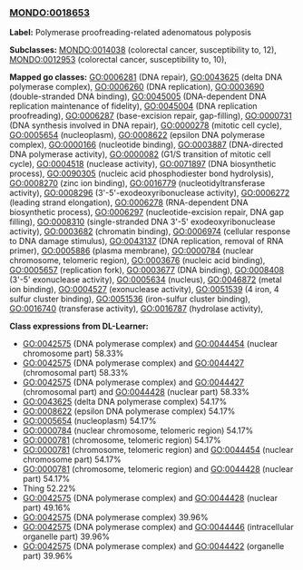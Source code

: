 
### [MONDO:0018653](http://purl.obolibrary.org/obo/MONDO_0018653)
**Label:** Polymerase proofreading-related adenomatous polyposis

**Subclasses:** [MONDO:0014038](http://purl.obolibrary.org/obo/MONDO_0014038) (colorectal cancer, susceptibility to, 12), [MONDO:0012953](http://purl.obolibrary.org/obo/MONDO_0012953) (colorectal cancer, susceptibility to, 10), 

**Mapped go classes:** [GO:0006281](http://purl.obolibrary.org/obo/GO_0006281) (DNA repair), [GO:0043625](http://purl.obolibrary.org/obo/GO_0043625) (delta DNA polymerase complex), [GO:0006260](http://purl.obolibrary.org/obo/GO_0006260) (DNA replication), [GO:0003690](http://purl.obolibrary.org/obo/GO_0003690) (double-stranded DNA binding), [GO:0045005](http://purl.obolibrary.org/obo/GO_0045005) (DNA-dependent DNA replication maintenance of fidelity), [GO:0045004](http://purl.obolibrary.org/obo/GO_0045004) (DNA replication proofreading), [GO:0006287](http://purl.obolibrary.org/obo/GO_0006287) (base-excision repair, gap-filling), [GO:0000731](http://purl.obolibrary.org/obo/GO_0000731) (DNA synthesis involved in DNA repair), [GO:0000278](http://purl.obolibrary.org/obo/GO_0000278) (mitotic cell cycle), [GO:0005654](http://purl.obolibrary.org/obo/GO_0005654) (nucleoplasm), [GO:0008622](http://purl.obolibrary.org/obo/GO_0008622) (epsilon DNA polymerase complex), [GO:0000166](http://purl.obolibrary.org/obo/GO_0000166) (nucleotide binding), [GO:0003887](http://purl.obolibrary.org/obo/GO_0003887) (DNA-directed DNA polymerase activity), [GO:0000082](http://purl.obolibrary.org/obo/GO_0000082) (G1/S transition of mitotic cell cycle), [GO:0004518](http://purl.obolibrary.org/obo/GO_0004518) (nuclease activity), [GO:0071897](http://purl.obolibrary.org/obo/GO_0071897) (DNA biosynthetic process), [GO:0090305](http://purl.obolibrary.org/obo/GO_0090305) (nucleic acid phosphodiester bond hydrolysis), [GO:0008270](http://purl.obolibrary.org/obo/GO_0008270) (zinc ion binding), [GO:0016779](http://purl.obolibrary.org/obo/GO_0016779) (nucleotidyltransferase activity), [GO:0008296](http://purl.obolibrary.org/obo/GO_0008296) (3'-5'-exodeoxyribonuclease activity), [GO:0006272](http://purl.obolibrary.org/obo/GO_0006272) (leading strand elongation), [GO:0006278](http://purl.obolibrary.org/obo/GO_0006278) (RNA-dependent DNA biosynthetic process), [GO:0006297](http://purl.obolibrary.org/obo/GO_0006297) (nucleotide-excision repair, DNA gap filling), [GO:0008310](http://purl.obolibrary.org/obo/GO_0008310) (single-stranded DNA 3'-5' exodeoxyribonuclease activity), [GO:0003682](http://purl.obolibrary.org/obo/GO_0003682) (chromatin binding), [GO:0006974](http://purl.obolibrary.org/obo/GO_0006974) (cellular response to DNA damage stimulus), [GO:0043137](http://purl.obolibrary.org/obo/GO_0043137) (DNA replication, removal of RNA primer), [GO:0005886](http://purl.obolibrary.org/obo/GO_0005886) (plasma membrane), [GO:0000784](http://purl.obolibrary.org/obo/GO_0000784) (nuclear chromosome, telomeric region), [GO:0003676](http://purl.obolibrary.org/obo/GO_0003676) (nucleic acid binding), [GO:0005657](http://purl.obolibrary.org/obo/GO_0005657) (replication fork), [GO:0003677](http://purl.obolibrary.org/obo/GO_0003677) (DNA binding), [GO:0008408](http://purl.obolibrary.org/obo/GO_0008408) (3'-5' exonuclease activity), [GO:0005634](http://purl.obolibrary.org/obo/GO_0005634) (nucleus), [GO:0046872](http://purl.obolibrary.org/obo/GO_0046872) (metal ion binding), [GO:0004527](http://purl.obolibrary.org/obo/GO_0004527) (exonuclease activity), [GO:0051539](http://purl.obolibrary.org/obo/GO_0051539) (4 iron, 4 sulfur cluster binding), [GO:0051536](http://purl.obolibrary.org/obo/GO_0051536) (iron-sulfur cluster binding), [GO:0016740](http://purl.obolibrary.org/obo/GO_0016740) (transferase activity), [GO:0016787](http://purl.obolibrary.org/obo/GO_0016787) (hydrolase activity), 

**Class expressions from DL-Learner:**

- [GO:0042575](http://purl.obolibrary.org/obo/GO_0042575) (DNA polymerase complex) and [GO:0044454](http://purl.obolibrary.org/obo/GO_0044454) (nuclear chromosome part) 58.33%
- [GO:0042575](http://purl.obolibrary.org/obo/GO_0042575) (DNA polymerase complex) and [GO:0044427](http://purl.obolibrary.org/obo/GO_0044427) (chromosomal part) 58.33%
- [GO:0042575](http://purl.obolibrary.org/obo/GO_0042575) (DNA polymerase complex) and [GO:0044427](http://purl.obolibrary.org/obo/GO_0044427) (chromosomal part) and [GO:0044428](http://purl.obolibrary.org/obo/GO_0044428) (nuclear part) 58.33%
- [GO:0043625](http://purl.obolibrary.org/obo/GO_0043625) (delta DNA polymerase complex) 54.17%
- [GO:0008622](http://purl.obolibrary.org/obo/GO_0008622) (epsilon DNA polymerase complex) 54.17%
- [GO:0005654](http://purl.obolibrary.org/obo/GO_0005654) (nucleoplasm) 54.17%
- [GO:0000784](http://purl.obolibrary.org/obo/GO_0000784) (nuclear chromosome, telomeric region) 54.17%
- [GO:0000781](http://purl.obolibrary.org/obo/GO_0000781) (chromosome, telomeric region) 54.17%
- [GO:0000781](http://purl.obolibrary.org/obo/GO_0000781) (chromosome, telomeric region) and [GO:0044454](http://purl.obolibrary.org/obo/GO_0044454) (nuclear chromosome part) 54.17%
- [GO:0000781](http://purl.obolibrary.org/obo/GO_0000781) (chromosome, telomeric region) and [GO:0044428](http://purl.obolibrary.org/obo/GO_0044428) (nuclear part) 54.17%
- Thing 52.22%
- [GO:0042575](http://purl.obolibrary.org/obo/GO_0042575) (DNA polymerase complex) and [GO:0044428](http://purl.obolibrary.org/obo/GO_0044428) (nuclear part) 49.16%
- [GO:0042575](http://purl.obolibrary.org/obo/GO_0042575) (DNA polymerase complex) 39.96%
- [GO:0042575](http://purl.obolibrary.org/obo/GO_0042575) (DNA polymerase complex) and [GO:0044446](http://purl.obolibrary.org/obo/GO_0044446) (intracellular organelle part) 39.96%
- [GO:0042575](http://purl.obolibrary.org/obo/GO_0042575) (DNA polymerase complex) and [GO:0044422](http://purl.obolibrary.org/obo/GO_0044422) (organelle part) 39.96%


